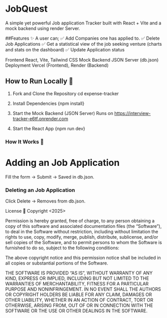 # JobQuest 
A simple yet powerful Job application Tracker built with React + Vite and a mock backend using render Server. 

##Features ✨
A user can;
    ✅ Add Companies one has applied to.
    ✅ Delete Job Applications
    ✅ Get a statistical view of the job seeking venture (charts and stats on the dashboard)
    ✅ Update Application status

Frontend	React, Vite, Tailwind CSS
Mock Backend	JSON Server (db.json)
Deployment	Vercel (Frontend), Render (Backend)

## How to Run Locally 🚀

1. Fork and Clone the Repository
cd expense-tracker

2. Install Dependencies
{npm install}

4. Start the Mock Backend (JSON Server)
Runs on https://interview-tracker-e6tf.onrender.com

5. Start the React App
{npm run dev}

### How It Works 🔧
# Adding an Job Application

Fill the form → Submit → Saved in db.json.

### Deleting an Job Application

Click Delete → Removes from db.json.


License 📜
Copyright <2025> <Moses M. Mutitu>

Permission is hereby granted, free of charge, to any person obtaining a copy of this software and associated documentation files (the “Software”), to deal in the Software without restriction, including without limitation the rights to use, copy, modify, merge, publish, distribute, sublicense, and/or sell copies of the Software, and to permit persons to whom the Software is furnished to do so, subject to the following conditions:

The above copyright notice and this permission notice shall be included in all copies or substantial portions of the Software.

THE SOFTWARE IS PROVIDED “AS IS”, WITHOUT WARRANTY OF ANY KIND, EXPRESS OR IMPLIED, INCLUDING BUT NOT LIMITED TO THE WARRANTIES OF MERCHANTABILITY, FITNESS FOR A PARTICULAR PURPOSE AND NONINFRINGEMENT. IN NO EVENT SHALL THE AUTHORS OR COPYRIGHT HOLDERS BE LIABLE FOR ANY CLAIM, DAMAGES OR OTHER LIABILITY, WHETHER IN AN ACTION OF CONTRACT, TORT OR OTHERWISE, ARISING FROM, OUT OF OR IN CONNECTION WITH THE SOFTWARE OR THE USE OR OTHER DEALINGS IN THE SOFTWARE.
